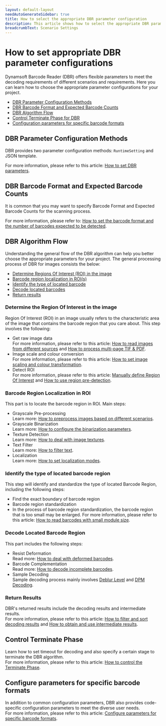 ```yaml
---
layout: default-layout
needAutoGenerateSidebar: true
title: How to select the appropriate DBR parameter configuration
description: This article shows how to select the appropriate DBR parameter configuration.
breadcrumbText: Scenario Settings
---
```


# How to set appropriate DBR parameter configurations

Dynamsoft Barcode Reader (DBR) offers flexible parameters to meet the decoding requirements of different scenarios and requirements. Here you can learn how to choose the appropriate parameter configurations for your project.

- [DBR Parameter Configuration Methods](#dbr-parameter-configuration-methods)
- [DBR Barcode Format and Expected Barcode Counts](#dbr-barcode-format-and-expected-barcode-counts)
- [DBR Algorithm Flow](#dbr-algorithm-flow)
- [Control Terminate Phase for DBR](#control-terminate-phase)
- [Configuration parameters for specific barcode formats](#configure-parameters-for-specific-barcode-formats)

## DBR Parameter Configuration Methods

DBR provides two parameter configuration methods: `RuntimeSetting` and JSON template. 

For more information, please refer to this article: [How to set DBR parameters](how-to-set-parameters.md).

## DBR Barcode Format and Expected Barcode Counts

It is common that you may want to specify Barcode Format and Expected Barcode Counts for the scanning process. 

For more information, please refer to: [How to set the barcode format and the number of barcodes expected to be detected](barcode-format-and-expected-barcode-counts.md).

## DBR Algorithm Flow

Understanding the general flow of the DBR algorithm can help you better choose the appropriate parameters for your project. The general processing process of DBR for images consists the below:

- [Determine Regions Of Interest (ROI) in the image](#determine-the-region-of-interest-in-the-image)
- [Barcode region localization in ROI(s)](#barcode-region-localization-in-roi)
- [Identify the type of located barcode](#identify-the-type-of-located-barcode-region)
- [Decode located barcodes](#decode-located-barcode-region)
- [Return results](#return-results)

### Determine the Region Of Interest in the image 

Region Of Interest (ROI) in an image usually refers to the characteristic area of the image that contains the barcode region that you care about. This step involves the following:

- Get raw image data  
For more information, please refer to this article: [How to read images from different sources](read-from-diff-source.md) and [How to process multi-page TIF & PDF](multipage-imgs-and-pdf.md).
- Image scale and colour conversion  
For more information, please refer to this article: [How to set image scaling and colour transformation](image-scale-and-colour-conversion.md).
- Detect ROI   
For more information, please refer to this article: [Manually define Region Of Interest](manually-define-region-of-interest.md) and
 [How to use region pre-detection](how-to-use-region-predetection.md).

### Barcode Region Localization in ROI

This part is to locate the barcode region in ROI. Main steps:

- Grayscale Pre-processing  
Learn more: [How to preprocess images based on different scenarios](image-preprocessing.md).
- Grayscale Binarization  
Learn more: [How to configure the binarization parameters](how-to-set-binarization-modes.md).
- Texture Detection  
Learn more: [How to deal with image textures](texture-detection.md).
- Text Filter  
Learn more: [How to filter text](text-filter.md).
- Localization  
Learn more: [How to set localization modes](how-to-set-localization-modes.md).

### Identify the type of located barcode region

This step will identify and standardize the type of located Barcode Region, including the following steps:

- Find the exact boundary of barcode region
- Barcode region standardization
- In the process of barcode region standardization, the barcode region that is too small may be enlarged. For more information, please refer to this article: [How to read barcodes with small module size](how-to-set-scaleup-modes.md).

### Decode Located Barcode Region

This part includes the following steps:

- Resist Deformation  
Read more: [How to deal with deformed barcodes](resist-deformation.md).
- Barcode Complementation  
Read more: [How to decode incomplete barcodes](how-to-set-barcode-complememt-modes.md).
- Sample Decoding  
Sample decoding process mainly involves [Deblur Level](deblur-level.md) and [DPM Decoding](dpm-decoding.md).

### Return Results

DBR's returned results include the decoding results and intermediate results.   
For more information, please refer to this article: [How to filter and sort decoding results](decode-result.md) and [How to obtain and use intermediate results](intermediate-result.md).

## Control Terminate Phase

Learn how to set timeout for decoding and also specify a certain stage to terminate the DBR algorithm.   
For more information, please refer to this article: [How to control the Terminate Phase](terminate.md).

## Configure parameters for specific barcode formats

In addition to common configuration parameters, DBR also provides code-specific configuration parameters to meet the diverse user needs.   
For more information, please refer to this article: [Configure parameters for specific barcode formats](format-specification.md).
